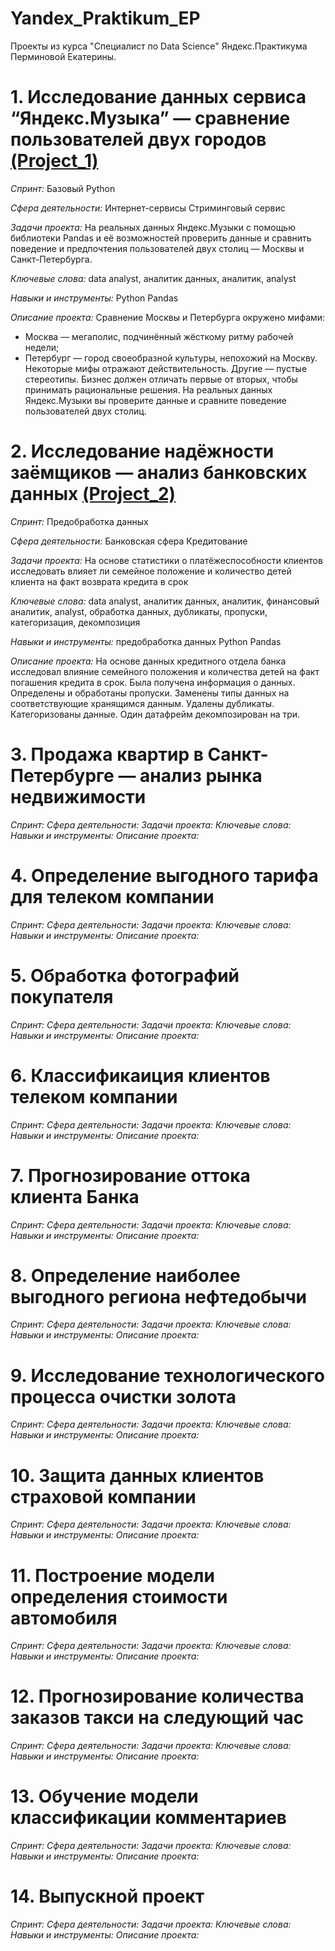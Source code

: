 # Yandex_Praktikum_EP
Проекты из курса "Специалист по Data Science" Яндекс.Практикума Перминовой Екатерины. 

# 1. Исследование данных сервиса “Яндекс.Музыка” — сравнение пользователей двух городов [(Project_1)](https://github.com/EPerminova/Yandex_Praktikum_EP/blob/main/Project_1.ipynb)
*Спринт:* Базовый Python 

*Сфера деятельности:*
Интернет-сервисы
Стриминговый сервис

*Задачи проекта:* 
На реальных данных Яндекс.Музыки c помощью библиотеки Pandas и её возможностей проверить данные и сравнить поведение и предпочтения пользователей двух столиц — Москвы и Санкт-Петербурга.

*Ключевые слова:*
data analyst, аналитик данных, аналитик, analyst

*Навыки и инструменты:*
Python
Pandas

*Описание проекта:* 
Сравнение Москвы и Петербурга окружено мифами:
- Москва — мегаполис, подчинённый жёсткому ритму рабочей недели;
- Петербург — город своеобразной культуры, непохожий на Москву.
Некоторые мифы отражают действительность. Другие — пустые стереотипы. Бизнес должен отличать первые от вторых, чтобы принимать рациональные решения. На реальных данных Яндекс.Музыки вы проверите данные и сравните поведение пользователей двух столиц.


# 2. Исследование надёжности заёмщиков — анализ банковских данных [(Project_2)](https://github.com/EPerminova/Yandex_Praktikum_EP/blob/main/Project_2.ipynb)
*Спринт:*
Предобработка данных

*Сфера деятельности:*
Банковская сфера
Кредитование

*Задачи проекта:*
На основе статистики о платёжеспособности клиентов исследовать влияет ли семейное положение и количество детей клиента на факт возврата кредита в срок

*Ключевые слова:*
data analyst, аналитик данных, аналитик, финансовый аналитик, analyst,
обработка данных, дубликаты, пропуски, категоризация, декомпозиция

*Навыки и инструменты:*
предобработка данных
Python
Pandas

*Описание проекта:*
На основе данных кредитного отдела банка исследовал влияние семейного положения и
количества детей на факт погашения кредита в срок. Была получена информация о
данных. Определены и обработаны пропуски. Заменены типы данных на соответствующие
хранящимся данным. Удалены дубликаты. Категоризованы данные. Один датафрейм декомпозирован на три.

# 3. Продажа квартир в Санкт-Петербурге — анализ рынка недвижимости
*Спринт:*
*Сфера деятельности:*
*Задачи проекта:*
*Ключевые слова:*
*Навыки и инструменты:*
*Описание проекта:*

# 4. Определение выгодного тарифа для телеком компании
*Спринт:*
*Сфера деятельности:*
*Задачи проекта:*
*Ключевые слова:*
*Навыки и инструменты:*
*Описание проекта:*

# 5. Обработка фотографий покупателя
*Спринт:*
*Сфера деятельности:*
*Задачи проекта:*
*Ключевые слова:*
*Навыки и инструменты:*
*Описание проекта:*

# 6. Классификаиция клиентов телеком компании
*Спринт:*
*Сфера деятельности:*
*Задачи проекта:*
*Ключевые слова:*
*Навыки и инструменты:*
*Описание проекта:*

# 7. Прогнозирование оттока клиента Банка
*Спринт:*
*Сфера деятельности:*
*Задачи проекта:*
*Ключевые слова:*
*Навыки и инструменты:*
*Описание проекта:*

# 8. Определение наиболее выгодного региона нефтедобычи
*Спринт:*
*Сфера деятельности:*
*Задачи проекта:*
*Ключевые слова:*
*Навыки и инструменты:*
*Описание проекта:*

# 9. Исследование технологического процесса очистки золота
*Спринт:*
*Сфера деятельности:*
*Задачи проекта:*
*Ключевые слова:*
*Навыки и инструменты:*
*Описание проекта:*

# 10. Защита данных клиентов страховой компании
*Спринт:*
*Сфера деятельности:*
*Задачи проекта:*
*Ключевые слова:*
*Навыки и инструменты:*
*Описание проекта:*

# 11. Построение модели определения стоимости автомобиля
*Спринт:*
*Сфера деятельности:*
*Задачи проекта:*
*Ключевые слова:*
*Навыки и инструменты:*
*Описание проекта:*

# 12. Прогнозирование количества заказов такси на следующий час
*Спринт:*
*Сфера деятельности:*
*Задачи проекта:*
*Ключевые слова:*
*Навыки и инструменты:*
*Описание проекта:*

# 13. Обучение модели классификации комментариев
*Спринт:*
*Сфера деятельности:*
*Задачи проекта:*
*Ключевые слова:*
*Навыки и инструменты:*
*Описание проекта:*


# 14. Выпускной проект
*Спринт:*
*Сфера деятельности:*
*Задачи проекта:*
*Ключевые слова:*
*Навыки и инструменты:*
*Описание проекта:*

#
